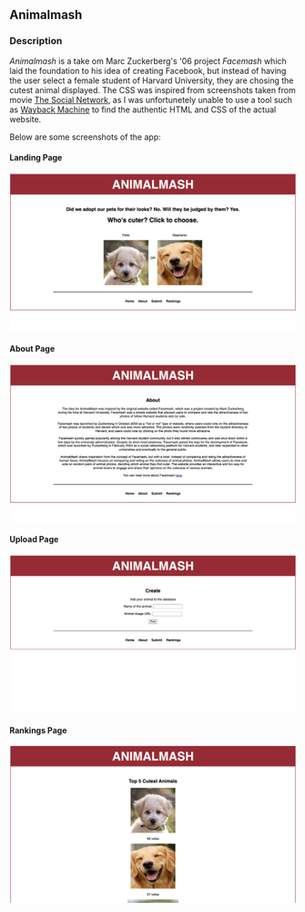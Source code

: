 ## Animalmash

### Description

_Animalmash_ is a take om Marc Zuckerberg's '06 project _Facemash_ which laid the foundation to his idea of creating Facebook, but instead of having the user select a female student of Harvard University, they are chosing the cutest animal displayed. The CSS was inspired from screenshots taken from movie [The Social Network](https://static.wikia.nocookie.net/thesocialnetwork/images/6/68/Facemash.jpg/revision/latest?cb=20130914200210), as I was unfortunetely unable to use a tool such as [Wayback Machine](https://archive.org/web/) to find the authentic HTML and CSS of the actual website.

Below are some screenshots of the app:

#### Landing Page

![](img/1.png)

#### About Page

![](img/2.png)

#### Upload Page

![](img/3.png)

#### Rankings Page

![](img/4.png)